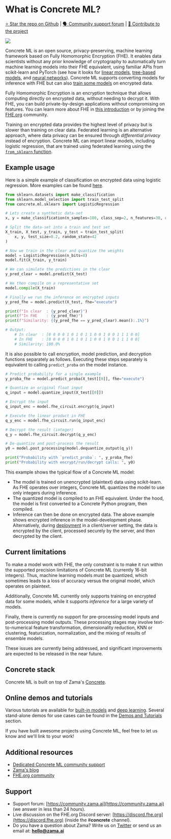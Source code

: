 # What is Concrete ML?

[⭐️ Star the repo on Github](https://github.com/zama-ai/concrete-ml) | [🗣 Community support forum](https://community.zama.ai/c/concrete-ml/8) | [📁 Contribute to the project](developer-guide/contributing.md)

![](.gitbook/assets/3.png)

Concrete ML is an open source, privacy-preserving, machine learning framework based on Fully Homomorphic Encryption (FHE). It enables data scientists without any prior knowledge of cryptography to automatically turn machine learning models into their FHE equivalent, using familiar APIs from scikit-learn and PyTorch (see how it looks for [linear models](built-in-models/linear.md), [tree-based models](built-in-models/tree.md), and [neural networks](built-in-models/neural-networks.md)). Concrete ML supports converting models for inference with FHE but can also [train some models](built-in-models/training.md) on encrypted data.

Fully Homomorphic Encryption is an encryption technique that allows computing directly on encrypted data, without needing to decrypt it. With FHE, you can build private-by-design applications without compromising on features. You can learn more about FHE in [this introduction](https://www.zama.ai/post/tfhe-deep-dive-part-1) or by joining the [FHE.org](https://fhe.org) community.

Training on encrypted data provides the highest level of privacy but is slower than training on clear data. Federated learning is an alternative approach, where data privacy can be ensured through _differential privacy_ instead of encryption. Concrete ML
can import linear models, including logistic regression, that are trained using federated learning using the [`from_sklearn` function](./built-in-models/linear.md#pre-trained-models).

## Example usage

Here is a simple example of classification on encrypted data using logistic regression. More examples can be found [here](built-in-models/ml_examples.md).

```python
from sklearn.datasets import make_classification
from sklearn.model_selection import train_test_split
from concrete.ml.sklearn import LogisticRegression

# Lets create a synthetic data-set
x, y = make_classification(n_samples=100, class_sep=2, n_features=30, random_state=42)

# Split the data-set into a train and test set
X_train, X_test, y_train, y_test = train_test_split(
    x, y, test_size=0.2, random_state=42
)

# Now we train in the clear and quantize the weights
model = LogisticRegression(n_bits=8)
model.fit(X_train, y_train)

# We can simulate the predictions in the clear
y_pred_clear = model.predict(X_test)

# We then compile on a representative set
model.compile(X_train)

# Finally we run the inference on encrypted inputs
y_pred_fhe = model.predict(X_test, fhe="execute")

print(f"In clear  : {y_pred_clear}")
print(f"In FHE    : {y_pred_fhe}")
print(f"Similarity: {(y_pred_fhe == y_pred_clear).mean():.1%}")

# Output:
    # In clear  : [0 0 0 0 1 0 1 0 1 1 0 0 1 0 0 1 1 1 0 0]
    # In FHE    : [0 0 0 0 1 0 1 0 1 1 0 0 1 0 0 1 1 1 0 0]
    # Similarity: 100.0%
```

It is also possible to call encryption, model prediction, and decryption functions separately as follows.
Executing these steps separately is equivalent to calling `predict_proba` on the model instance.

<!--pytest-codeblocks:cont-->

```python
# Predict probability for a single example
y_proba_fhe = model.predict_proba(X_test[[0]], fhe="execute")

# Quantize an original float input
q_input = model.quantize_input(X_test[[0]])

# Encrypt the input
q_input_enc = model.fhe_circuit.encrypt(q_input)

# Execute the linear product in FHE 
q_y_enc = model.fhe_circuit.run(q_input_enc)

# Decrypt the result (integer)
q_y = model.fhe_circuit.decrypt(q_y_enc)

# De-quantize and post-process the result
y0 = model.post_processing(model.dequantize_output(q_y))

print("Probability with `predict_proba`: ", y_proba_fhe)
print("Probability with encrypt/run/decrypt calls: ", y0)
```

This example shows the typical flow of a Concrete ML model:

- The model is trained on unencrypted (plaintext) data using scikit-learn. As FHE operates over integers, Concrete ML quantizes the model to use only integers during inference.
- The quantized model is compiled to an FHE equivalent. Under the hood, the model is first converted to a Concrete Python program, then compiled.
- Inference can then be done on encrypted data. The above example shows encrypted inference in the model-development phase. Alternatively, during [deployment](getting-started/cloud.md) in a client/server setting, the data is encrypted by the client, processed securely by the server, and then decrypted by the client.

## Current limitations

To make a model work with FHE, the only constraint is to make it run within the supported precision limitations of Concrete ML (currently 16-bit integers). Thus, machine learning models must be quantized, which sometimes leads to a loss of accuracy versus the original model, which operates on plaintext.

Additionally, Concrete ML currently only supports training on encrypted data for some models, while it supports  _inference_ for a large variety of models.

Finally, there is currently no support for pre-processing model inputs and post-processing model outputs. These processing stages may involve text-to-numerical feature transformation, dimensionality reduction, KNN or clustering, featurization, normalization, and the mixing of results of ensemble models.

These issues are currently being addressed, and significant improvements are expected to be released in the near future.

## Concrete stack

Concrete ML is built on top of Zama's [Concrete](https://github.com/zama-ai/concrete).

## Online demos and tutorials

Various tutorials are available for [built-in models](built-in-models/ml_examples.md) and [deep learning](deep-learning/examples.md). Several stand-alone demos for use cases can be found in the [Demos and Tutorials](getting-started/showcase.md) section.

If you have built awesome projects using Concrete ML, feel free to let us know and we'll link to your work!

## Additional resources

- [Dedicated Concrete ML community support](https://community.zama.ai/c/concrete-ml/8)
- [Zama's blog](https://www.zama.ai/blog)
- [FHE.org community](https://fhe.org)

## Support

- Support forum: [https://community.zama.ai](https://community.zama.ai) (we answer in less than 24 hours).
- Live discussion on the FHE.org Discord server: [https://discord.fhe.org](https://discord.fhe.org) (inside the #**concrete** channel).
- Do you have a question about Zama? Write us on [Twitter](https://twitter.com/zama_fhe) or send us an email at: **hello@zama.ai**
